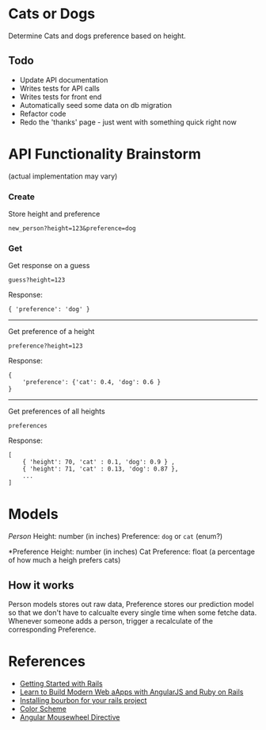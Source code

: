 # Cats or Dogs

Determine Cats and dogs preference based on height.

## Todo

* Update API documentation
* Writes tests for API calls
* Writes tests for front end
* Automatically seed some data on db migration
* Refactor code
* Redo the 'thanks' page - just went with something quick right now

# API Functionality Brainstorm

(actual implementation may vary)

### Create

Store height and preference
```
new_person?height=123&preference=dog
```

### Get

Get response on a guess
```
guess?height=123
```

Response:
```
{ 'preference': 'dog' }
```

---

Get preference of a height
```
preference?height=123
```
Response:
```
{
    'preference': {'cat': 0.4, 'dog': 0.6 }
}
```
---

Get preferences of all heights
```
preferences
```
Response:
```
[
    { 'height': 70, 'cat' : 0.1, 'dog': 0.9 } ,
    { 'height': 71, 'cat' : 0.13, 'dog': 0.87 },
    ...
]
```

# Models

*Person*
Height: number (in inches)
Preference: `dog` or `cat` (enum?)

*Preference
Height: number (in inches)
Cat Preference: float (a percentage of how much a heigh prefers cats)

## How it works
Person models stores out raw data, Preference stores our prediction model so that we don't have to calcualte every single time when some fetche data. Whenever someone adds a person, trigger a recalculate of the corresponding Preference.

# References

* [Getting Started with Rails](http://guides.rubyonrails.org/getting_started.html)
* [Learn to Build Modern Web aApps with AngularJS and Ruby on Rails](https://thinkster.io/tutorials/angular-rails)
* [Installing bourbon for your rails project](https://howchoo.com/g/oti5mtcyzmj/install-bourbon-in-your-rails-project)
* [Color Scheme](https://coolors.co/f4f1bb-ef626c-9bc1bc-5ca4a9-e6ebe0)
* [Angular Mousewheel Directive](http://blog.sodhanalibrary.com/2015/04/angularjs-directive-for-mouse-wheel.html#.WT2aSxPyvUI)



